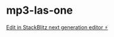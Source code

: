 # mp3-las-one

[Edit in StackBlitz next generation editor ⚡️](https://stackblitz.com/~/github.com/themastre335/mp3-las-one)